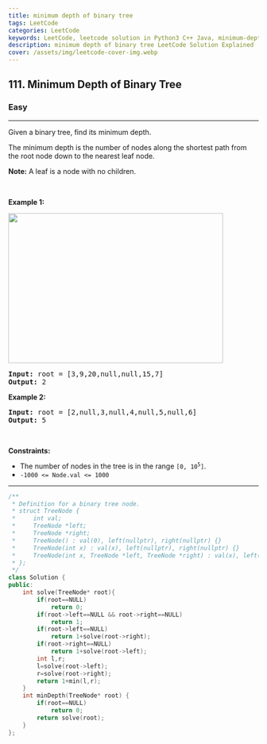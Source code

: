 ```yaml
---
title: minimum depth of binary tree
tags: LeetCode
categories: LeetCode
keywords: LeetCode, leetcode solution in Python3 C++ Java, minimum-depth-of-binary-tree solution
description: minimum depth of binary tree LeetCode Solution Explained
cover: /assets/img/leetcode-cover-img.webp
---
```



<h2>111. Minimum Depth of Binary Tree</h2><h3>Easy</h3><hr><div><p>Given a binary tree, find its minimum depth.</p>

<p>The minimum depth is the number of nodes along the shortest path from the root node down to the nearest leaf node.</p>

<p><strong>Note:</strong>&nbsp;A leaf is a node with no children.</p>

<p>&nbsp;</p>
<p><strong>Example 1:</strong></p>
<img alt="" src="https://assets.leetcode.com/uploads/2020/10/12/ex_depth.jpg" style="width: 432px; height: 302px;">
<pre><strong>Input:</strong> root = [3,9,20,null,null,15,7]
<strong>Output:</strong> 2
</pre>

<p><strong>Example 2:</strong></p>

<pre><strong>Input:</strong> root = [2,null,3,null,4,null,5,null,6]
<strong>Output:</strong> 5
</pre>

<p>&nbsp;</p>
<p><strong>Constraints:</strong></p>

<ul>
	<li>The number of nodes in the tree is in the range <code>[0, 10<sup>5</sup>]</code>.</li>
	<li><code>-1000 &lt;= Node.val &lt;= 1000</code></li>
</ul>
</div>

---




```cpp
/**
 * Definition for a binary tree node.
 * struct TreeNode {
 *     int val;
 *     TreeNode *left;
 *     TreeNode *right;
 *     TreeNode() : val(0), left(nullptr), right(nullptr) {}
 *     TreeNode(int x) : val(x), left(nullptr), right(nullptr) {}
 *     TreeNode(int x, TreeNode *left, TreeNode *right) : val(x), left(left), right(right) {}
 * };
 */
class Solution {
public:
    int solve(TreeNode* root){
        if(root==NULL)
            return 0;
        if(root->left==NULL && root->right==NULL)
            return 1;
        if(root->left==NULL)
            return 1+solve(root->right);
        if(root->right==NULL)
            return 1+solve(root->left);
        int l,r;
        l=solve(root->left);
        r=solve(root->right);
        return 1+min(l,r);
    }
    int minDepth(TreeNode* root) {
        if(root==NULL)
            return 0;
        return solve(root);
    }
};
```
